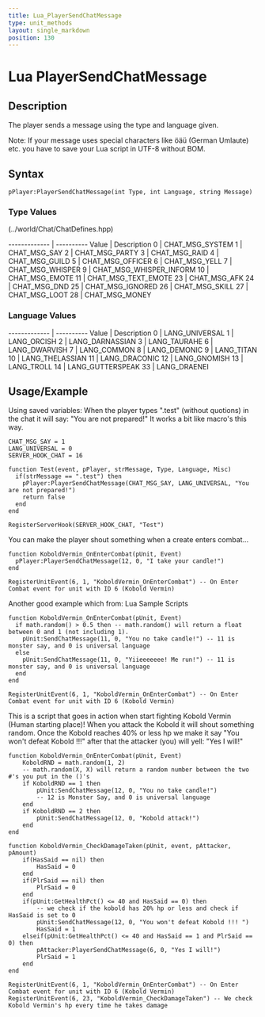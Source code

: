```yaml
---
title: Lua_PlayerSendChatMessage
type: unit_methods
layout: single_markdown
position: 130
---
```


# Lua PlayerSendChatMessage

## Description

The player sends a message using the type and language given.

Note: If your message uses special characters like öäü (German Umlaute) etc. you have to save your Lua script in UTF-8 without BOM.

## Syntax

```
pPlayer:PlayerSendChatMessage(int Type, int Language, string Message)
```

### Type Values

(../world/Chat/ChatDefines.hpp)

------------- | ---------- 
Value         | Description
0             | CHAT_MSG_SYSTEM
1             | CHAT_MSG_SAY
2             | CHAT_MSG_PARTY
3             | CHAT_MSG_RAID
4             | CHAT_MSG_GUILD
5             | CHAT_MSG_OFFICER
6             | CHAT_MSG_YELL
7             | CHAT_MSG_WHISPER
9             | CHAT_MSG_WHISPER_INFORM
10            | CHAT_MSG_EMOTE
11            | CHAT_MSG_TEXT_EMOTE
23            | CHAT_MSG_AFK
24            | CHAT_MSG_DND
25            | CHAT_MSG_IGNORED
26            | CHAT_MSG_SKILL
27            | CHAT_MSG_LOOT
28            | CHAT_MSG_MONEY

### Language Values

------------- | ---------- 
Value         | Description
0             | LANG_UNIVERSAL
1             | LANG_ORCISH
2             | LANG_DARNASSIAN
3             | LANG_TAURAHE
6             | LANG_DWARVISH
7             | LANG_COMMON
8             | LANG_DEMONIC
9             | LANG_TITAN
10            | LANG_THELASSIAN
11            | LANG_DRACONIC
12            | LANG_GNOMISH
13            | LANG_TROLL
14            | LANG_GUTTERSPEAK
33            | LANG_DRAENEI

## Usage/Example

Using saved variables: 
When the player types ".test" (without quotions) in the chat it will say: "You are not prepared!" 
It works a bit like macro's this way.

```
CHAT_MSG_SAY = 1
LANG_UNIVERSAL = 0
SERVER_HOOK_CHAT = 16
 
function Test(event, pPlayer, strMessage, Type, Language, Misc)
  if(strMessage == ".test") then
    pPlayer:PlayerSendChatMessage(CHAT_MSG_SAY, LANG_UNIVERSAL, "You are not prepared!") 
    return false
  end
end
 
RegisterServerHook(SERVER_HOOK_CHAT, "Test")
```

You can make the player shout something when a create enters combat...

```
function KoboldVermin_OnEnterCombat(pUnit, Event) 
  pPlayer:PlayerSendChatMessage(12, 0, "I take your candle!")
end

RegisterUnitEvent(6, 1, "KoboldVermin_OnEnterCombat") -- On Enter Combat event for unit with ID 6 (Kobold Vermin)
```

Another good example which from: Lua Sample Scripts

```
function KoboldVermin_OnEnterCombat(pUnit, Event) 
  if math.random() > 0.5 then -- math.random() will return a float between 0 and 1 (not including 1).
    pUnit:SendChatMessage(11, 0, "You no take candle!") -- 11 is monster say, and 0 is universal language
  else 
    pUnit:SendChatMessage(11, 0, "Yiieeeeeee! Me run!") -- 11 is monster say, and 0 is universal language
  end 
end
 
RegisterUnitEvent(6, 1, "KoboldVermin_OnEnterCombat") -- On Enter Combat event for unit with ID 6 (Kobold Vermin)
```

This is a script that goes in action when  start fighting Kobold Vermin (Human starting place)!
When you attack the Kobold it will shout something random.
Once the Kobold reaches 40% or less hp we make it say "You won't defeat Kobold !!!" after that the attacker (you) will yell: "Yes I will!"

```
function KoboldVermin_OnEnterCombat(pUnit, Event) 
	KoboldRND = math.random(1, 2)
	-- math.random(X, X) will return a random number between the two #'s you put in the ()'s
	if KoboldRND == 1 then
		pUnit:SendChatMessage(12, 0, "You no take candle!")
		-- 12 is Monster Say, and 0 is universal language
	end
	if KoboldRND == 2 then
		pUnit:SendChatMessage(12, 0, "Kobold attack!")
	end 
end
 
function KoboldVermin_CheckDamageTaken(pUnit, event, pAttacker, pAmount)
    if(HasSaid == nil) then
        HasSaid = 0
    end
	if(PlrSaid == nil) then
	    PlrSaid = 0
	end
	if(pUnit:GetHealthPct() <= 40 and HasSaid == 0) then
        -- we check if the kobold has 20% hp or less and check if HasSaid is set to 0
        pUnit:SendChatMessage(12, 0, "You won't defeat Kobold !!! ")
        HasSaid = 1
	elseif(pUnit:GetHealthPct() <= 40 and HasSaid == 1 and PlrSaid == 0) then
        pAttacker:PlayerSendChatMessage(6, 0, "Yes I will!")
		PlrSaid = 1
    end
end
 
RegisterUnitEvent(6, 1, "KoboldVermin_OnEnterCombat") -- On Enter Combat event for unit with ID 6 (Kobold Vermin)
RegisterUnitEvent(6, 23, "KoboldVermin_CheckDamageTaken") -- We check Kobold Vermin's hp every time he takes damage
```
